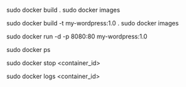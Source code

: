sudo docker build .
sudo docker images

sudo docker build -t my-wordpress:1.0 .
sudo docker images

sudo docker run -d -p 8080:80 my-wordpress:1.0

sudo docker ps

sudo docker stop <container_id>

sudo docker logs <container_id>

<!-- sudo docker rm <container_id>

sudo docker rmi <image_id> -->








